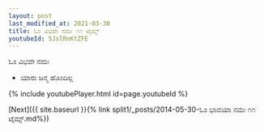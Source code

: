 ```yaml
---
layout: post
last_modified_at: 2021-03-30
title: ಓಂ ವಿಭವೇ ನಮಃ ೧೧ ಟೈಮ್ಸ್
youtubeId: 5JslRnKtZFE
---
```

 
 
 ಓಂ ವಿಭವೇ ನಮಃ  
 
 -  ಯಾರು ಜನ್ಮ ಹೊಂದಿಲ್ಲ 
 
  
 
  
 
 
 
 
 
 


{% include youtubePlayer.html id=page.youtubeId %}
 
[Next]({{ site.baseurl }}{% link  split1/_posts/2014-05-30-ಓಂ ಭಾವಯಾ ನಮಃ ೧೧ ಟೈಮ್ಸ್.md%})
 
